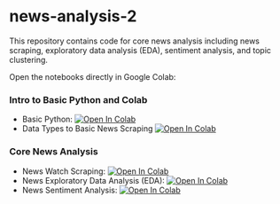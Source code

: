 # news-analysis-2

This repository contains code for core news analysis including news scraping, exploratory data analysis (EDA), sentiment analysis, and topic clustering.

Open the notebooks directly in Google Colab:

### Intro to Basic Python and Colab
- Basic Python: [![Open In Colab](https://colab.research.google.com/assets/colab-badge.svg)](https://colab.research.google.com/github/prospera-da/news-analysis-2/blob/main/notebook/1a.%20basic-python.ipynb)
- Data Types to Basic News Scraping [![Open In Colab](https://colab.research.google.com/assets/colab-badge.svg)](https://colab.research.google.com/github/prospera-da/news-analysis-2/blob/main/notebook/1b.%20data%20types%20to%20basic%20news%20scraping.ipynb)

### Core News Analysis
- News Watch Scraping: [![Open In Colab](https://colab.research.google.com/assets/colab-badge.svg)](https://colab.research.google.com/github/okkymabruri/news-watch/blob/main/notebook/run-newswatch-on-colab.ipynb)
- News Exploratory Data Analysis (EDA): [![Open In Colab](https://colab.research.google.com/assets/colab-badge.svg)](https://colab.research.google.com/github/prospera-da/news-analysis-2/blob/main/notebook/3b.%20news-eda.ipynb)
- News Sentiment Analysis: [![Open In Colab](https://colab.research.google.com/assets/colab-badge.svg)](https://colab.research.google.com/github/prospera-da/news-analysis-2/blob/main/notebook/4.%20news-sentiment.ipynb)
<!-- - News Topic Clustering: [![Open In Colab](https://colab.research.google.com/assets/colab-badge.svg)](https://colab.research.google.com/github/prospera-da/news-analysis-2/blob/main/notebook/5.%20news-topic-clustering.ipynb) -->


